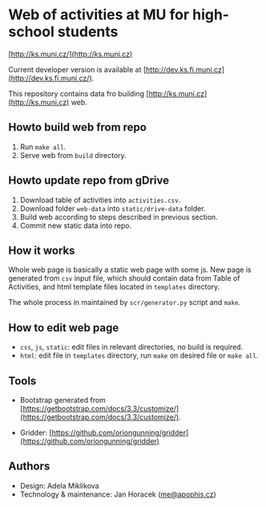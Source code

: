 # Web of activities at MU for high-school students

[http://ks.muni.cz/](http://ks.muni.cz)

Current developer version is available at
[http://dev.ks.fi.muni.cz](http://dev.ks.fi.muni.cz/).

This repository contains data fro building
[http://ks.muni.cz](http://ks.muni.cz) web.

## Howto build web from repo

 1. Run `make all`.
 2. Serve web from `build` directory.

## Howto update repo from gDrive

 1. Download table of activities into `activities.csv`.
 2. Download folder `web-data` into `static/drive-data` folder.
 3. Build web according to steps described in previous section.
 4. Commit new static data into repo.

## How it works

Whole web page is basically a static web page with some js. New page is
generated from `csv` input file, which should contain data from Table of
Activities, and html template files located in `templates` directory.

The whole process in maintained by `scr/generator.py` script and `make`.

## How to edit web page

 * `css`, `js`, `static`: edit files in relevant directories, no build is
   required.
 * `html`: edit file in `templates` directory, run `make` on desired file
   or `make all`.

## Tools

 * Bootstrap generated from
   [https://getbootstrap.com/docs/3.3/customize/](https://getbootstrap.com/docs/3.3/customize/).

 * Gridder:
   [https://github.com/oriongunning/gridder](https://github.com/oriongunning/gridder)

## Authors

 * Design: Adela Miklikova
 * Technology & maintenance: Jan Horacek ([me@apophis.cz](mailto:me@apophis.cz))
